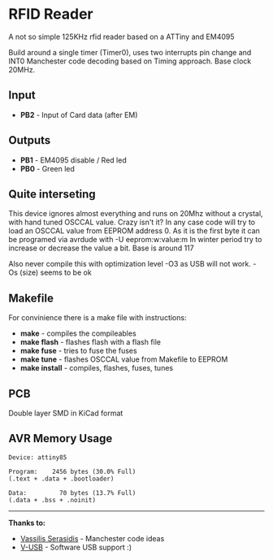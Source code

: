 RFID Reader
===========

A not so simple 125KHz rfid reader based on a ATTiny and EM4095

Build around a single timer (Timer0), uses two interrupts pin change and INT0
Manchester code decoding based on Timing approach. Base clock 20MHz.

Input
-------
- **PB2** - Input of Card data (after EM)

Outputs
-------
- **PB1** - EM4095 disable / Red led
- **PB0** - Green led

Quite interseting
------
This device ignores almost everything and runs on 20Mhz without a crystal, with hand tuned OSCCAL value. Crazy isn't it? In any case code will try to load an OSCCAL value from EEPROM address 0. As it is the first byte it can be programed via avrdude with -U eeprom:w:value:m In winter period try to increase or decrease the value a bit. Base is around 117

Also never compile this with optimization level -O3 as USB will not work. -Os (size) seems to be ok

Makefile
------
For convinience there is a make file with instructions:
- **make** - compiles the compileables
- **make flash** - flashes flash with a flash file
- **make fuse** - tries to fuse the fuses
- **make tune** - flashes OSCCAL value from Makefile to EEPROM
- **make install** - compiles, flashes, fuses, tunes

PCB
------
Double layer SMD in KiCad format

AVR Memory Usage
------
```
Device: attiny85

Program:    2456 bytes (30.0% Full)
(.text + .data + .bootloader)

Data:         70 bytes (13.7% Full)
(.data + .bss + .noinit)
```
---
**Thanks to:**

- [Vassilis Serasidis](http://www.serasidis.gr/circuits/RFID_reader/125kHz_RFID_reader.htm) - Manchester code ideas
- [V-USB](http://www.obdev.at/products/vusb/index.html) - Software USB support :)
